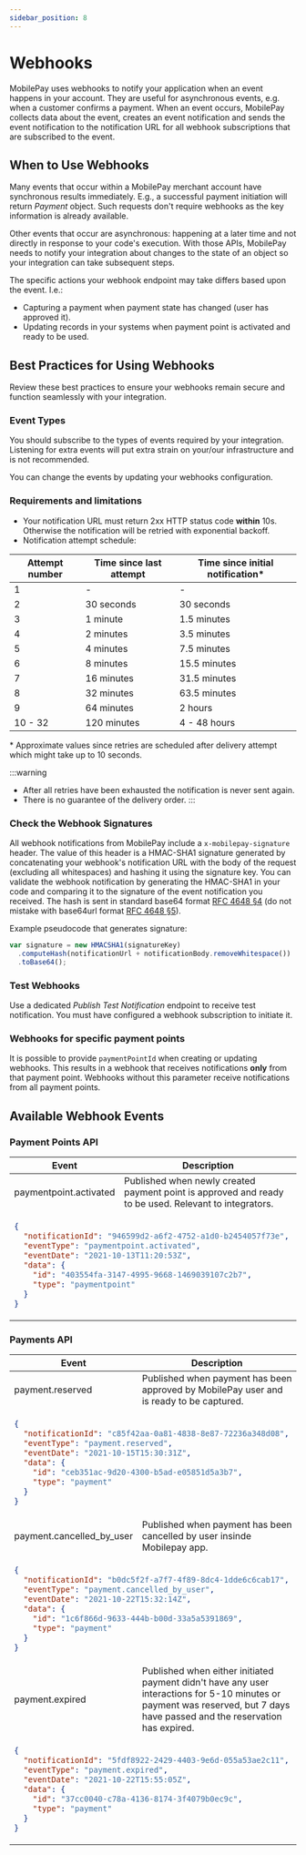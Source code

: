 ```yaml
---
sidebar_position: 8
---
```


# Webhooks

MobilePay uses webhooks to notify your application when an event happens in your account. They are useful for asynchronous events, e.g. when a customer confirms a payment. When an event occurs, MobilePay collects data about the event, creates an event notification and sends the event notification to the notification URL for all webhook subscriptions that are subscribed to the event.

## When to Use Webhooks

Many events that occur within a MobilePay merchant account have synchronous results immediately. E.g., a successful payment initiation will return _Payment_ object. Such requests don't require webhooks as the key information is already available.

Other events that occur are asynchronous: happening at a later time and not directly in response to your code's execution. With those APIs, MobilePay needs to notify your integration about changes to the state of an object so your integration can take subsequent steps.

The specific actions your webhook endpoint may take differs based upon the event. I.e.:

- Capturing a payment when payment state has changed (user has approved it).
- Updating records in your systems when payment point is activated and ready to be used.

## Best Practices for Using Webhooks

Review these best practices to ensure your webhooks remain secure and function seamlessly with your integration.

### Event Types

You should subscribe to the types of events required by your integration. Listening for extra events will put extra strain on your/our infrastructure and is not recommended.

You can change the events by updating your webhooks configuration.

### Requirements and limitations

* Your notification URL must return 2xx HTTP status code **within** 10s. Otherwise the notification will be retried with exponential backoff.
* Notification attempt schedule:

| Attempt number | Time since last attempt | Time since initial notification* |
| - | - | - |
| 1 | - | - |
| 2 | 30 seconds | 30 seconds |
| 3 | 1 minute | 1.5 minutes |
| 4 | 2 minutes | 3.5 minutes |
| 5 | 4 minutes | 7.5 minutes |
| 6 | 8 minutes | 15.5 minutes |
| 7 | 16 minutes | 31.5 minutes |
| 8 | 32 minutes | 63.5 minutes |
| 9 | 64 minutes | 2 hours |
| 10 - 32 | 120 minutes | 4 - 48 hours |

\* Approximate values since retries are scheduled after delivery attempt which might take up to 10 seconds.

:::warning
* After all retries have been exhausted the notification is never sent again.
* There is no guarantee of the delivery order.
:::

### Check the Webhook Signatures

All webhook notifications from MobilePay include a `x-mobilepay-signature` header. The value of this header is a HMAC-SHA1 signature generated by concatenating your webhook's notification URL with the body of the request (excluding all whitespaces) and hashing it using the signature key. You can validate the webhook notification by generating the HMAC-SHA1 in your code and comparing it to the signature of the event notification you received. The hash is sent in standard base64 format [RFC 4648 §4](https://datatracker.ietf.org/doc/html/rfc4648#section-4) (do not mistake with base64url format [RFC 4648 §5](https://datatracker.ietf.org/doc/html/rfc4648#section-5)).

Example pseudocode that generates signature:

```js
var signature = new HMACSHA1(signatureKey)
  .computeHash(notificationUrl + notificationBody.removeWhitespace())
  .toBase64();
```

### Test Webhooks

Use a dedicated _Publish Test Notification_ endpoint to receive test notification. You must have configured a webhook subscription to initiate it.

### Webhooks for specific payment points

It is possible to provide `paymentPointId` when creating or updating webhooks. This results in a webhook that receives notifications **only** from that payment point. Webhooks without this parameter receive notifications from all payment points.

## Available Webhook Events

### Payment Points API

<table className="webhooks-table">
  <thead>
    <tr>
      <th>Event</th>
      <th>Description</th>
    </tr>
  </thead>
  <tbody>
    <tr>
      <td>paymentpoint.activated</td>
      <td> Published when newly created payment point is approved and ready to be used. Relevant to integrators. </td>
    </tr>
    <tr>
<td colSpan="2">

```json title="Request body example"
{
  "notificationId": "946599d2-a6f2-4752-a1d0-b2454057f73e",
  "eventType": "paymentpoint.activated",
  "eventDate": "2021-10-13T11:20:53Z",
  "data": {
    "id": "403554fa-3147-4995-9668-1469039107c2b7",
    "type": "paymentpoint"
  }
}
```

</td>
</tr>
</tbody>
</table>

### Payments API

<table className="webhooks-table">
    <thead>
        <tr>
            <th>Event</th>
            <th>Description</th>
        </tr>
    </thead>
<tbody>
<tr>
<td> payment.reserved </td>
<td> Published when payment has been approved by MobilePay user and is ready to be captured. </td>
</tr>
<tr>
<td colSpan="2">

```json title="Request body example"
{
  "notificationId": "c85f42aa-0a81-4838-8e87-72236a348d08",
  "eventType": "payment.reserved",
  "eventDate": "2021-10-15T15:30:31Z",
  "data": {
    "id": "ceb351ac-9d20-4300-b5ad-e05851d5a3b7",
    "type": "payment"
  }
}
```

</td>
</tr>
<tr>
<td> payment.cancelled_by_user </td>
<td> Published when payment has been cancelled by user insinde Mobilepay app. </td>
</tr>
<tr>
<td colSpan="2">

```json title="Request body example"
{
  "notificationId": "b0dc5f2f-a7f7-4f89-8dc4-1dde6c6cab17",
  "eventType": "payment.cancelled_by_user",
  "eventDate": "2021-10-22T15:32:14Z",
  "data": {
    "id": "1c6f866d-9633-444b-b00d-33a5a5391869",
    "type": "payment"
  }
}
```

</td>
</tr>
<tr>
<td> payment.expired </td>
<td> Published when either initiated payment didn't have any user interactions for 5-10 minutes or payment was reserved, but 7 days have passed and the reservation has expired. </td>
</tr>
<tr>
<td colSpan="2">

```json title="Request body example"
{
  "notificationId": "5fdf8922-2429-4403-9e6d-055a53ae2c11",
  "eventType": "payment.expired",
  "eventDate": "2021-10-22T15:55:05Z",
  "data": {
    "id": "37cc0040-c78a-4136-8174-3f4079b0ec9c",
    "type": "payment"
  }
}
```

</td>
</tr>
</tbody>
</table>
